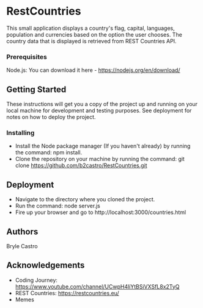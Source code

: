 # RestCountries

This small application displays a country's flag, capital, languages, population and currencies based on the option the user chooses. The country data that is displayed is retrieved from REST Countries API. 

### Prerequisites

Node.js: You can download it here - https://nodejs.org/en/download/

## Getting Started

These instructions will get you a copy of the project up and running on your local machine for development and testing purposes. See deployment for notes on how to deploy the project.

### Installing

* Install the Node package manager (If you haven't already) by running  the command: npm install.
* Clone the repository on your machine by running the command: git clone https://github.com/b2castro/RestCountries.git

## Deployment
* Navigate to the directory where you cloned the project.
* Run the command: node server.js
* Fire up your browser and go to http://localhost:3000/countries.html

## Authors 
Bryle Castro

## Acknowledgements

* Coding Journey: https://www.youtube.com/channel/UCwpH4liYtBSiVXSfL8x2TyQ
* REST Countries: https://restcountries.eu/
* Memes






